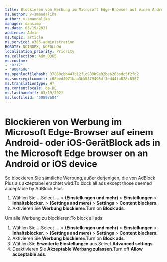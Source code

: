 ```yaml
---
title: Blockieren von Werbung im Microsoft Edge-Browser auf einem Android- oder iOS-Gerät
ms.author: v-smandalika
author: v-smandalika
manager: dansimp
ms.date: 03/19/2021
audience: Admin
ms.topic: article
ms.service: o365-administration
ROBOTS: NOINDEX, NOFOLLOW
localization_priority: Priority
ms.collection: Adm_O365
ms.custom:
- "8217"
- "9004596"
ms.openlocfilehash: 37860cbb447b12f1c989b9e02beb263edc5f2fd2
ms.sourcegitcommit: c08bed4071baa3bb5879496df3ed44fb828c8367
ms.translationtype: HT
ms.contentlocale: de-DE
ms.lasthandoff: 03/19/2021
ms.locfileid: "50897684"
---
```

# <a name="block-ads-in-the-microsoft-edge-browser-on-an-android-or-ios-device"></a><span data-ttu-id="1bece-102">Blockieren von Werbung im Microsoft Edge-Browser auf einem Android- oder iOS-Gerät</span><span class="sxs-lookup"><span data-stu-id="1bece-102">Block ads in the Microsoft Edge browser on an Android or iOS device</span></span>

<span data-ttu-id="1bece-103">So blockieren Sie sämtliche Werbung, außer derjenigen, die von AdBlock Plus als akzeptabel erachtet wird:</span><span class="sxs-lookup"><span data-stu-id="1bece-103">To block all ads except those deemed acceptable by AdBlock Plus:</span></span>
1. <span data-ttu-id="1bece-104">Wählen Sie **...**</span><span class="sxs-lookup"><span data-stu-id="1bece-104">Select **…**</span></span><span data-ttu-id="1bece-105"> > **(Einstellungen und mehr)** > **Einstellungen** > **Inhaltsblocker**.</span><span class="sxs-lookup"><span data-stu-id="1bece-105"> > **(Settings and more)** > **Settings** > **Content blockers**.</span></span>
2. <span data-ttu-id="1bece-106">Aktivieren Sie **Werbung blockieren**.</span><span class="sxs-lookup"><span data-stu-id="1bece-106">Turn on **Block ads**.</span></span>

<span data-ttu-id="1bece-107">Um alle Werbung zu blockieren:</span><span class="sxs-lookup"><span data-stu-id="1bece-107">To block all ads:</span></span>
1. <span data-ttu-id="1bece-108">Wählen Sie **...**</span><span class="sxs-lookup"><span data-stu-id="1bece-108">Select **…**</span></span><span data-ttu-id="1bece-109"> > **(Einstellungen und mehr)** > **Einstellungen** > **Inhaltsblocker**.</span><span class="sxs-lookup"><span data-stu-id="1bece-109"> > **(Settings and more)** > **Settings** > **Content blockers**.</span></span>
2. <span data-ttu-id="1bece-110">Aktivieren Sie **Werbung blockieren**.</span><span class="sxs-lookup"><span data-stu-id="1bece-110">Turn on **Block ads**.</span></span>
3. <span data-ttu-id="1bece-111">Wählen Sie **Erweiterte Einstellungen** aus.</span><span class="sxs-lookup"><span data-stu-id="1bece-111">Select **Advanced settings**.</span></span>
4. <span data-ttu-id="1bece-112">Deaktivieren Sie **Akzeptable Werbung zulassen**.</span><span class="sxs-lookup"><span data-stu-id="1bece-112">Turn off **Allow acceptable ads**.</span></span>
